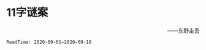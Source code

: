 # 11字谜案

<p align='right'>——东野圭吾  </p>
































`ReadTime: 2020-09-01~2020-09-10`


